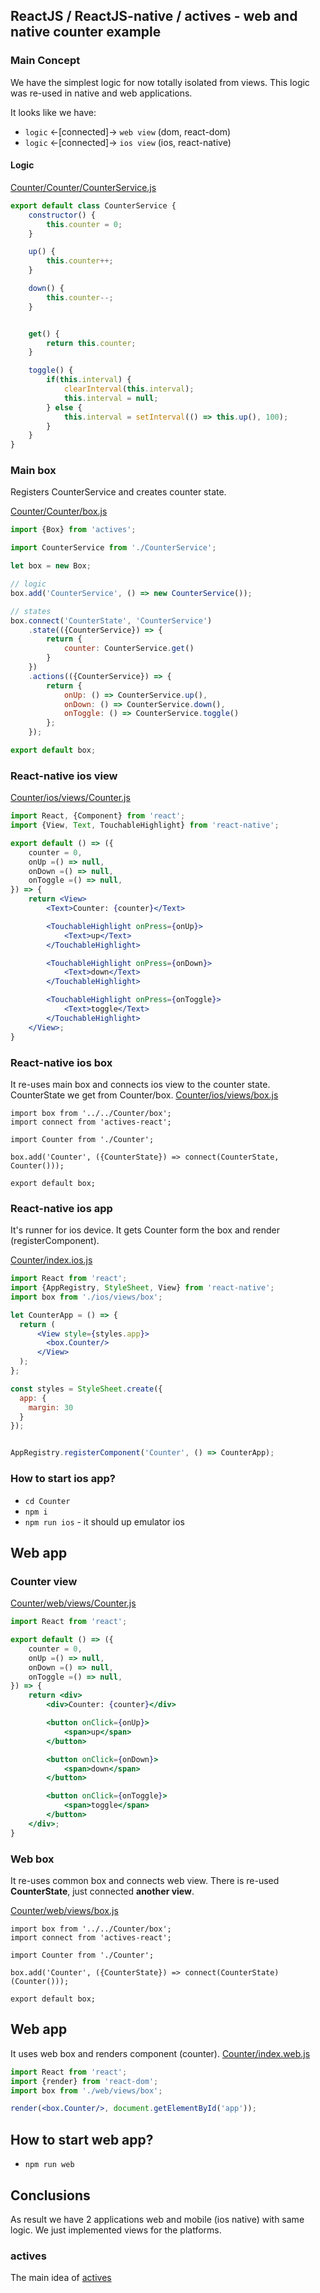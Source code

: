 ## ReactJS / ReactJS-native / actives - web and native counter example
 
### Main Concept
We have the simplest logic for now totally isolated from views.
This logic was re-used in native and web applications. 

It looks like we have:
- `logic` <-[connected]-> `web view` (dom, react-dom)
- `logic` <-[connected]-> `ios view` (ios, react-native)

#### Logic
[Counter/Counter/CounterService.js](Counter/Counter/CounterService.js)
```javascript
export default class CounterService {
    constructor() {
        this.counter = 0;
    }

    up() {
        this.counter++;
    }

    down() {
        this.counter--;
    }


    get() {
        return this.counter;
    }

    toggle() {
        if(this.interval) {
            clearInterval(this.interval);
            this.interval = null;
        } else {
            this.interval = setInterval(() => this.up(), 100);
        }
    }
}
```

### Main box 
Registers CounterService and creates counter state.

[Counter/Counter/box.js](Counter/Counter/box.js)
```javascript
import {Box} from 'actives';

import CounterService from './CounterService';

let box = new Box;

// logic
box.add('CounterService', () => new CounterService());

// states
box.connect('CounterState', 'CounterService')
    .state(({CounterService}) => {
        return {
            counter: CounterService.get()
        }
    })
    .actions(({CounterService}) => {
        return {
            onUp: () => CounterService.up(),
            onDown: () => CounterService.down(),
            onToggle: () => CounterService.toggle()
        };
    });

export default box;
```

### React-native ios view

[Counter/ios/views/Counter.js](Counter/ios/views/Counter.js)
```jsx
import React, {Component} from 'react';
import {View, Text, TouchableHighlight} from 'react-native';

export default () => ({
    counter = 0,
    onUp =() => null,
    onDown =() => null,
    onToggle =() => null,
}) => {
    return <View>
        <Text>Counter: {counter}</Text>

        <TouchableHighlight onPress={onUp}>
            <Text>up</Text>
        </TouchableHighlight>

        <TouchableHighlight onPress={onDown}>
            <Text>down</Text>
        </TouchableHighlight>

        <TouchableHighlight onPress={onToggle}>
            <Text>toggle</Text>
        </TouchableHighlight>
    </View>;
}
```


### React-native ios box

It re-uses main box and connects ios view to the counter state. CounterState we get from Counter/box.
[Counter/ios/views/box.js](Counter/ios/views/box.js)
```javascritpt
import box from '../../Counter/box';
import connect from 'actives-react';

import Counter from './Counter';

box.add('Counter', ({CounterState}) => connect(CounterState, Counter()));

export default box;
```

### React-native ios app 
It's runner for ios device. It gets Counter form the box and render (registerComponent).

[Counter/index.ios.js](Counter/index.ios.js)
```jsx
import React from 'react';
import {AppRegistry, StyleSheet, View} from 'react-native';
import box from './ios/views/box';

let CounterApp = () => {
  return (
      <View style={styles.app}>
        <box.Counter/>
      </View>
  );
};

const styles = StyleSheet.create({
  app: {
    margin: 30
  }
});


AppRegistry.registerComponent('Counter', () => CounterApp);
```

### How to start ios app?
- `cd Counter`
- `npm i`
- `npm run ios` - it should up emulator ios


## Web app

### Counter view
[Counter/web/views/Counter.js](Counter/web/views/Counter.js)
```jsx
import React from 'react';

export default () => ({
    counter = 0,
    onUp =() => null,
    onDown =() => null,
    onToggle =() => null,
}) => {
    return <div>
        <div>Counter: {counter}</div>

        <button onClick={onUp}>
            <span>up</span>
        </button>

        <button onClick={onDown}>
            <span>down</span>
        </button>

        <button onClick={onToggle}>
            <span>toggle</span>
        </button>
    </div>;
}
```


### Web box
It re-uses common box and connects web view. There is re-used __CounterState__, just connected __another view__.

[Counter/web/views/box.js](Counter/web/views/box.js)
```javascritpt
import box from '../../Counter/box';
import connect from 'actives-react';

import Counter from './Counter';

box.add('Counter', ({CounterState}) => connect(CounterState)(Counter()));

export default box;
```


## Web app
It uses web box and renders component (counter).
[Counter/index.web.js](Counter/index.web.js)

```jsx
import React from 'react';
import {render} from 'react-dom';
import box from './web/views/box';

render(<box.Counter/>, document.getElementById('app'));
```


## How to start web app?
- `npm run web`

## Conclusions
As result we have 2 applications web and mobile (ios native) with same logic.
We just implemented views for the platforms. 

### actives
The main idea of [actives](https://www.npmjs.com/package/actives)










